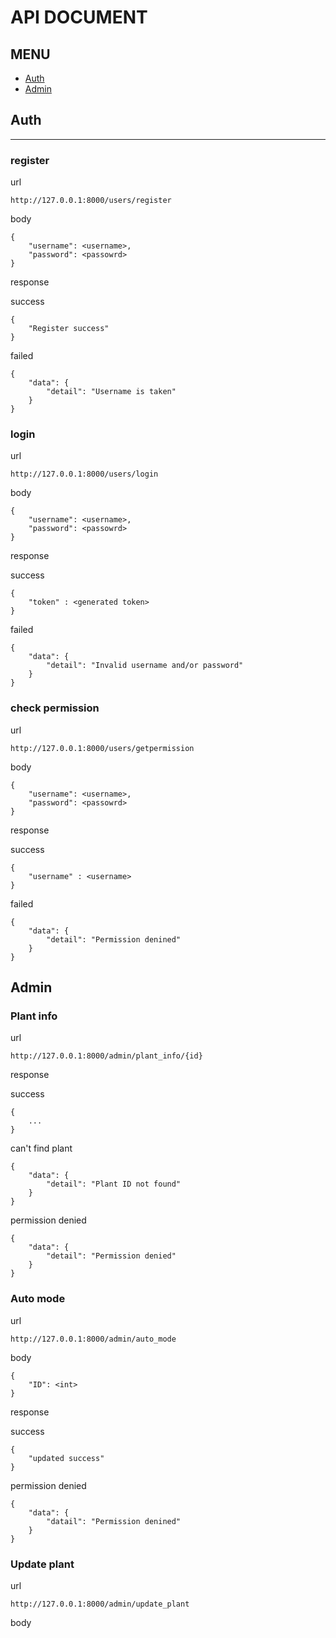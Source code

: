 # API DOCUMENT

## MENU
- [Auth](https://github.com/YAYA-FEVER/Backend-YAYA-FEVER/blob/main/documents/api_doc.md#auth)
- [Admin](https://github.com/YAYA-FEVER/Backend-YAYA-FEVER/blob/main/documents/api_doc.md#admin)
## Auth
<hr>







### __register__

url

```
http://127.0.0.1:8000/users/register
```

body

```
{
    "username": <username>,
    "password": <passowrd>
}
```
response

success
```
{
    "Register success"
}
```
failed
```
{
    "data": {
        "detail": "Username is taken"
    }
}
```







### __login__

url

```
http://127.0.0.1:8000/users/login
```

body

```
{
    "username": <username>,
    "password": <passowrd>
}
```
response

success
```
{
    "token" : <generated token>
}
```
failed
```
{
    "data": {
        "detail": "Invalid username and/or password"
    }
}
```









### __check__ __permission__

url
```
http://127.0.0.1:8000/users/getpermission
```

body
```
{
    "username": <username>,
    "password": <passowrd>
}
```
response

success
```
{
    "username" : <username>
}
```
failed
```
{
    "data": {
        "detail": "Permission denined"
    }
}
```

## Admin

### __Plant__ __info__

url
```
http://127.0.0.1:8000/admin/plant_info/{id}
```

response

success
```
{
    ...
}
```

can't find plant
```
{
    "data": {
        "detail": "Plant ID not found"
    }
}
```

permission denied
```
{
    "data": {
        "detail": "Permission denied"
    }
}
```

### __Auto__ __mode__

url
```
http://127.0.0.1:8000/admin/auto_mode
```

body
```
{
    "ID": <int>
}
```

response

success
```
{
    "updated success"
}
```

permission denied
```
{
    "data": {
        "datail": "Permission denined"
    }
}
```

### __Update__ __plant__
url
```
http://127.0.0.1:8000/admin/update_plant
```

body
```

```

